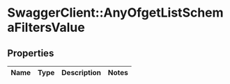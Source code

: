 # SwaggerClient::AnyOfgetListSchemaFiltersValue

## Properties
Name | Type | Description | Notes
------------ | ------------- | ------------- | -------------

